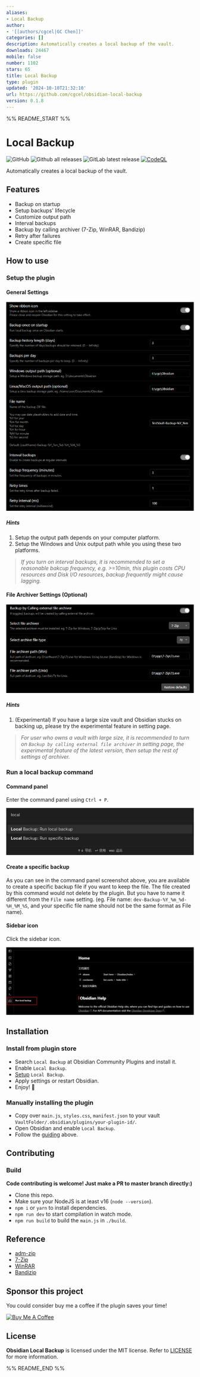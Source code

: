 ```yaml
---
aliases:
- Local Backup
author:
- '[[authors/cgcel|GC Chen]]'
categories: []
description: Automatically creates a local backup of the vault.
downloads: 24467
mobile: false
number: 1102
stars: 65
title: Local Backup
type: plugin
updated: '2024-10-10T21:32:10'
url: https://github.com/cgcel/obsidian-local-backup
version: 0.1.8
---
```


%% README_START %%

# Local Backup

![GitHub](https://img.shields.io/github/license/cgcel/obsidian-local-backup)
![Github all releases](https://img.shields.io/github/downloads/cgcel/obsidian-local-backup/total.svg)
![GitLab latest release](https://badgen.net/github/release/cgcel/obsidian-local-backup)
[![CodeQL](https://github.com/cgcel/obsidian-local-backup/actions/workflows/codeql.yml/badge.svg?branch=master)](https://github.com/cgcel/obsidian-local-backup/actions/workflows/codeql.yml)

Automatically creates a local backup of the vault.

## Features

- Backup on startup
- Setup backups' lifecycle
- Customize output path
- Interval backups
- Backup by calling archiver (7-Zip, WinRAR, Bandizip)
- Retry after failures
- Create specific file

## How to use

### Setup the plugin

#### General Settings

![general-settings](https://raw.githubusercontent.com/cgcel/obsidian-local-backup/HEAD/screenshot/general-settings.png)

##### Hints

1. Setup the output path depends on your computer platform.
2. Setup the Windows and Unix output path while you using these two platforms.

> *If you turn on interval backups, it is recommended to set a reasonable bakcup frequency, e.g. >=10min, this plugin costs CPU resources and Disk I/O resources, backup frequently might cause lagging.*

#### File Archiver Settings (Optional)

![file-archiver-settings](https://raw.githubusercontent.com/cgcel/obsidian-local-backup/HEAD/screenshot/file-archiver-settings.png)

##### Hints

1. (Experimental) If you have a large size vault and Obsidian stucks on backing up, please try the experimental feature in setting page.

> *For user who owns a vault with large size, it is recommended to turn on `Backup by calling external file archiver` in setting page, the experimental feature of the latest version, then setup the rest of settings of archiver.*

### Run a local backup command

#### Command panel

Enter the command panel using `Ctrl + P`.

![run-command](https://raw.githubusercontent.com/cgcel/obsidian-local-backup/HEAD/screenshot/run-command.png)

#### Create a specific backup

As you can see in the command panel screenshot above, you are available to create a specific backup file if you want to keep the file. The file created by this command would not delete by the plugin. But you have to name it different from the `File name` setting. (eg. File name: `dev-Backup-%Y_%m_%d-%H_%M_%S`, and your specific file name should not be the same format as File name).

#### Sidebar icon

Click the sidebar icon.

![sidebar-icon](https://raw.githubusercontent.com/cgcel/obsidian-local-backup/HEAD/screenshot/sidebar-icon.png)

## Installation

### Install from plugin store

- Search `Local Backup` at Obsidian Community Plugins and install it.
- Enable `Local Backup`.
- [Setup](#how-to-use) `Local Backup`.
- Apply settings or restart Obsidian.
- Enjoy! 🎉

### Manually installing the plugin

- Copy over `main.js`, `styles.css`, `manifest.json` to your vault `VaultFolder/.obsidian/plugins/your-plugin-id/`.
- Open Obsidian and enable `Local Backup`.
- Follow the [guiding](#install-from-plugin-store) above.

## Contributing

### Build

**Code contributing is welcome! Just make a PR to master branch directly:)**

- Clone this repo.
- Make sure your NodeJS is at least v16 (`node --version`).
- `npm i` or `yarn` to install dependencies.
- `npm run dev` to start compilation in watch mode.
- `npm run build` to build the `main.js` in `./build`.

## Reference

- [adm-zip](https://github.com/cthackers/adm-zip)
- [7-Zip](https://www.7-zip.org/)
- [WinRAR](https://www.win-rar.com/)
- [Bandizip](https://www.bandisoft.com/)

## Sponsor this project

You could consider buy me a coffee if the plugin saves your time!

<div class="local-backup-bmac-container"><a href="https://www.buymeacoffee.com/cgcel" target="_blank"><img src="https://cdn.buymeacoffee.com/buttons/v2/default-yellow.png" alt="Buy Me A Coffee" style="height: 40px !important;width: 144px !important;" ></a></div>

## License

**Obsidian Local Backup** is licensed under the MIT license. Refer to [LICENSE](https://github.com/cgcel/obsidian-local-backup/blob/master/LICENSE) for more information.


%% README_END %%